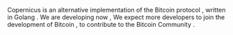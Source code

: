 Copernicus is an alternative implementation of the Bitcoin protocol , written in Golang .
We are developing now , We expect more developers to join the development of Bitcoin , to contribute to the Bitcoin Community .